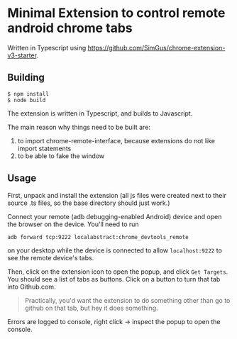 # Minimal Extension to control remote android chrome tabs

Written in Typescript using https://github.com/SimGus/chrome-extension-v3-starter.

## Building

```
$ npm install
$ node build
```

The extension is written in Typescript, and builds to Javascript.

The main reason why things need to be built are:

1. to import chrome-remote-interface, because extensions do not like import statements
2. to be able to fake the window

## Usage

First, unpack and install the extension (all js files were created next to their source .ts files, so the base directory should just work.)

Connect your remote (adb debugging-enabled Android) device and open the browser on the device. You'll need to run

```
adb forward tcp:9222 localabstract:chrome_devtools_remote
```

on your desktop while the device is connected to allow `localhost:9222` to see the remote device's tabs.

Then, click on the extension icon to open the popup, and click `Get Targets`. You should see a list of tabs as buttons. Click on a button to turn that tab into Github.com.

> Practically, you'd want the extension to do something other than go to github on that tab, but hey it does something.

Errors are logged to console, right click -> inspect the popup to open the console.